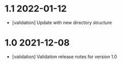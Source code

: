 # 1.1 2022-01-12

* [validation] Update with new directory structure

# 1.0 2021-12-08

* [validation] Validation release notes for version 1.0
